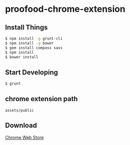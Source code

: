 # proofood-chrome-extension

## Install Things

``` sh
$ npm install -g grunt-cli
$ npm install -g bower
$ gem install compass sass
$ npm install
$ bower install
```

## Start Developing
``` sh
$ grunt
```

## chrome extension path
```
assets/public
```

## Download

[Chrome Web Store](https://chrome.google.com/webstore/detail/proofood/cmlgcooedoncdldaibaaimjhbimnhlfj)